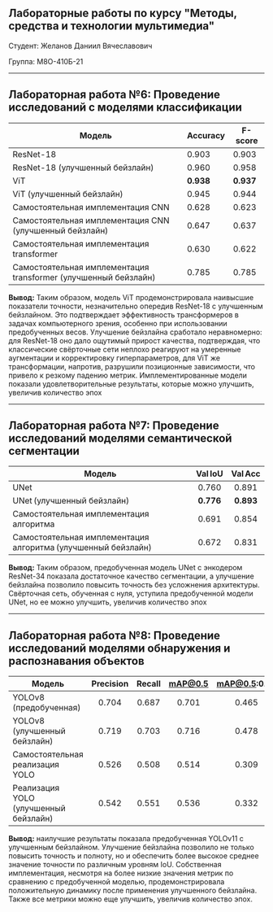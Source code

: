 ## Лабораторные работы по курсу "Методы, средства и технологии мультимедиа"


Студент: Желанов Даниил Вячеславович

Группа: М8О-410Б-21

---

## Лабораторная работа №6: Проведение исследований с моделями классификации

| Модель                         | Accuracy  | F-score  |
| -----------------------------  | --------- | --------------- |
| ResNet-18                      | 0.903     | 0.903           |
| ResNet-18 (улучшенный бейзлайн)  | 0.960     | 0.958           |
| ViT        | **0.938** | **0.937**       |
| ViT (улучшенный бейзлайн)        | 0.945     | 0.944           |
| Самостоятельная имплементация CNN           | 0.628     | 0.623           |
| Самостоятельная имплементация CNN (улучшенный бейзлайн)          | 0.647     | 0.637           |
| Самостоятельная имплементация transformer           | 0.630     | 0.622           |
| Самостоятельная имплементация transformer (улучшенный бейзлайн)          | 0.785     | 0.785           |


**Вывод:** Таким образом, модель ViT продемонстрировала наивысшие показатели точности, незначительно опередив ResNet-18 с улучшенным бейзлайном. Это подтверждает эффективность трансформеров в задачах компьютерного зрения, особенно при использовании предобученных весов. Улучшение бейзлайна сработало неравномерно: для ResNet-18 оно дало ощутимый прирост качества, подтверждая, что классические свёрточные сети неплохо реагируют на умеренные аугментации и корректировку гиперпараметров, для ViT же трансформации, напротив, разрушили позиционные зависимости, что привело к резкому падению метрик. Имплементированные модели показали удовлетворительные результаты, которые можно улучшить, увеличив количество эпох


---

## Лабораторная работа №7: Проведение исследований моделями семантической сегментации

| Модель                                                        | **Val IoU** | **Val Acc** |
| ------------------------------------------------------------- | :---------: | :---------: |
| UNet                                                          |    0.760    |    0.891    |
| UNet (улучшенный бейзлайн)                                    |  **0.776**  |  **0.893**  |
| Самостоятельная имплементация алгоритма                       |    0.691    |    0.854    |
| Самостоятельная имплементация алгоритма (улучшенный бейзлайн) |    0.672    |    0.831    |

**Вывод:** Таким образом, предобученная модель UNet с энкодером ResNet-34 показала достаточное качество сегментации, а улучшение бейзлайна позволило повысить точность без усложнения архитектуры. Свёрточная сеть, обученная с нуля, уступила предобученной модели UNet, но ее можно улучшить, увеличив количество эпох

---
## Лабораторная работа №8: Проведение исследований моделями обнаружения и распознавания объектов

| Модель                                | Precision | Recall | mAP@0.5 | mAP@0.5:0.95 |
|---------------------------------------|:---------:|:------:|:------:|:-------------:|
| YOLOv8 (предобученная)                | 0.704     | 0.687  | 0.701  | 0.465         |
| YOLOv8 (улучшенный бейзлайн)          | 0.719     | 0.703  | 0.716  | 0.478         |
| Самостоятельная реализация YOLO      | 0.526     | 0.508  | 0.514  | 0.309         |
| Реализация YOLO (улучшенный бейзлайн) | 0.542     | 0.551  | 0.536  | 0.332         |

**Вывод:** наилучшие результаты показала предобученная YOLOv11 с улучшенным бейзлайном. Улучшение бейзлайна позволило не только повысить точность и полноту, но и обеспечить более высокое среднее значение точности по различным уровням IoU. Собственная имплементация, несмотря на более низкие значения метрик по сравнению с предобученной моделью, продемонстрировала положительную динамику после применения улучшенного бейзлайна. Также все метрики можно еще улучшить, увеличив количество эпох.


